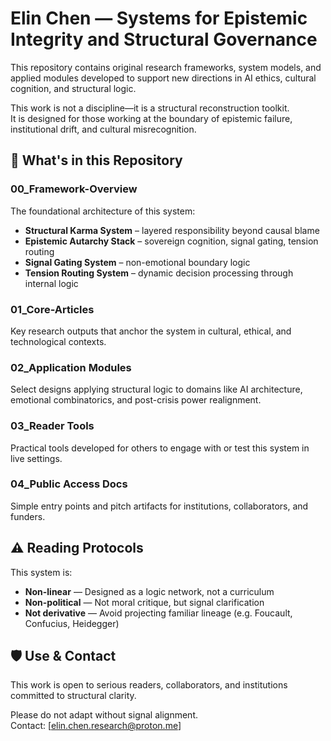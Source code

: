 # Elin Chen — Systems for Epistemic Integrity and Structural Governance

This repository contains original research frameworks, system models, and applied modules developed to support new directions in AI ethics, cultural cognition, and structural logic.

This work is not a discipline—it is a structural reconstruction toolkit.  
It is designed for those working at the boundary of epistemic failure, institutional drift, and cultural misrecognition.

## 🧭 What's in this Repository

### 00_Framework-Overview
The foundational architecture of this system:
- **Structural Karma System** – layered responsibility beyond causal blame
- **Epistemic Autarchy Stack** – sovereign cognition, signal gating, tension routing
- **Signal Gating System** – non-emotional boundary logic
- **Tension Routing System** – dynamic decision processing through internal logic

### 01_Core-Articles
Key research outputs that anchor the system in cultural, ethical, and technological contexts.

### 02_Application Modules
Select designs applying structural logic to domains like AI architecture, emotional combinatorics, and post-crisis power realignment.

### 03_Reader Tools
Practical tools developed for others to engage with or test this system in live settings.

### 04_Public Access Docs
Simple entry points and pitch artifacts for institutions, collaborators, and funders.

## ⚠️ Reading Protocols

This system is:
- **Non-linear** — Designed as a logic network, not a curriculum
- **Non-political** — Not moral critique, but signal clarification
- **Not derivative** — Avoid projecting familiar lineage (e.g. Foucault, Confucius, Heidegger)

## 🛡️ Use & Contact

This work is open to serious readers, collaborators, and institutions committed to structural clarity.

Please do not adapt without signal alignment.  
Contact: [elin.chen.research@proton.me]

